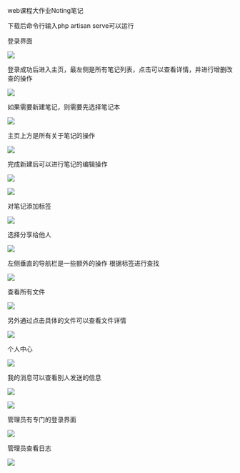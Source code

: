 web课程大作业Noting笔记

下载后命令行输入php artisan serve可以运行

登录界面

![](https://github.com/sweetStreet/Noting/blob/master/images/屏幕快照%202017-12-12%20上午9.39.26.png)

登录成功后进入主页，最左侧是所有笔记列表，点击可以查看详情，并进行增删改查的操作

![](https://github.com/sweetStreet/Noting/blob/master/images/屏幕快照%202017-12-12%20上午9.39.44.png)

如果需要新建笔记，则需要先选择笔记本

![](https://github.com/sweetStreet/Noting/blob/master/images/屏幕快照%202017-12-12%20上午9.39.58.png)

主页上方是所有关于笔记的操作

![](https://github.com/sweetStreet/Noting/blob/master/images/屏幕快照%202017-12-12%20上午9.40.14.png)

完成新建后可以进行笔记的编辑操作

![](https://github.com/sweetStreet/Noting/blob/master/images/屏幕快照%202017-12-12%20上午9.41.38.png)

![](https://github.com/sweetStreet/Noting/blob/master/images/屏幕快照%202017-12-12%20上午9.48.24.png)

对笔记添加标签

![](https://github.com/sweetStreet/Noting/blob/master/images/屏幕快照%202017-12-12%20上午9.48.45.png)

选择分享给他人

![](https://github.com/sweetStreet/Noting/blob/master/images/屏幕快照%202017-12-12%20上午9.49.01.png)

左侧垂直的导航栏是一些额外的操作
根据标签进行查找

![](https://github.com/sweetStreet/Noting/blob/master/images/屏幕快照%202017-12-12%20上午10.16.59.png)

查看所有文件

![](https://github.com/sweetStreet/Noting/blob/master/images/屏幕快照%202017-12-12%20上午10.17.09.png)

另外通过点击具体的文件可以查看文件详情

![](https://github.com/sweetStreet/Noting/blob/master/images/屏幕快照%202017-12-12%20上午10.18.02.png)

个人中心

![](https://github.com/sweetStreet/Noting/blob/master/images/屏幕快照%202017-12-12%20上午10.17.17.png)

我的消息可以查看别人发送的信息

![](https://github.com/sweetStreet/Noting/blob/master/images/屏幕快照%202017-12-12%20上午11.07.04.png)

![](https://github.com/sweetStreet/Noting/blob/master/images/屏幕快照%202017-12-12%20上午11.07.14.png)

管理员有专门的登录界面

![](https://github.com/sweetStreet/Noting/blob/master/images/屏幕快照%202017-12-12%20上午11.03.32.png)

管理员查看日志

![](https://github.com/sweetStreet/Noting/blob/master/images/屏幕快照%202017-12-12%20上午11.04.59.png)










